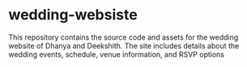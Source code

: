 # wedding-websiste
  This repository contains the source code and assets for the wedding website of  Dhanya and Deekshith. The site includes details about the wedding events, schedule, venue information, and RSVP options
